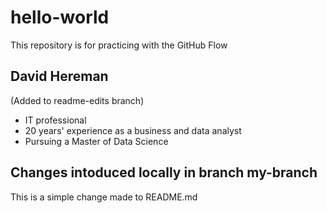 # hello-world
This repository is for practicing with the GitHub Flow

## David Hereman ##
(Added to readme-edits branch)
* IT professional
* 20 years' experience as a business and data analyst
* Pursuing a Master of Data Science

## Changes intoduced locally in branch my-branch ##
This is a simple change made to README.md


